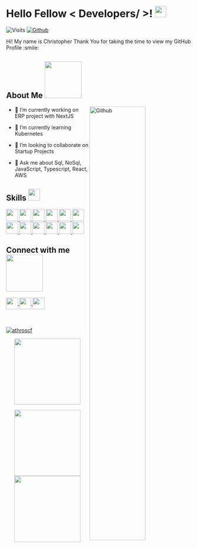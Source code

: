 <h1> Hello Fellow < Developers/ >! <img src = "https://raw.githubusercontent.com/MartinHeinz/MartinHeinz/master/wave.gif" width = 30px> </h1>
  <p align='center'>
</p>

![Visits](https://img.shields.io/badge/Visits-12169-blue)
[![Github](https://img.shields.io/github/followers/Athroscf?label=Follow&style=social)](https://github.com/Athroscf)

<div size='20px'>
  Hi! My name is Christopher Thank You for taking the time to view my GitHub Profile :smile: 
</div>

<h2> About Me <img src = "https://media0.giphy.com/media/KDDpcKigbfFpnejZs6/giphy.gif?cid=ecf05e47oy6f4zjs8g1qoiystc56cu7r9tb8a1fe76e05oty&rid=giphy.gif" width = 100px></h2>

<img width="55%" align="right" alt="Github" src="https://raw.githubusercontent.com/onimur/.github/master/.resources/git-header.svg" />

- 🔭 I’m currently working on ERP project with NextJS
  
- 🌱 I’m currently learning Kubernetes
  
- 👯 I’m looking to collaborate on Startup Projects
  
- 💬 Ask me about Sql, NoSql, JavaScript, Typescript, React, AWS

<h2> Skills <img src = "https://media2.giphy.com/media/QssGEmpkyEOhBCb7e1/giphy.gif?cid=ecf05e47a0n3gi1bfqntqmob8g9aid1oyj2wr3ds3mg700bl&rid=giphy.gif" width = 32px> </h2>
<a href= https://github.com/Athroscf?tab=repositories&q=&type=&language=reactjs&sort= >
  <img width ='32px' src ='https://raw.githubusercontent.com/rahulbanerjee26/githubAboutMeGenerator/main/icons/reactjs.svg'>
</a>
<a href= https://github.com/Athroscf?tab=repositories&q=&type=&language=aws&sort= >
  <img width ='32px' src ='https://raw.githubusercontent.com/rahulbanerjee26/githubAboutMeGenerator/main/icons/aws.svg'>
</a>
<a href= https://github.com/Athroscf?tab=repositories&q=&type=&language=nextjs&sort= >
  <img width ='32px' src ='https://raw.githubusercontent.com/rahulbanerjee26/githubAboutMeGenerator/main/icons/nextjs.svg'>
</a>
<a href= https://github.com/Athroscf?tab=repositories&q=&type=&language=python&sort= >
  <img width ='32px' src ='https://raw.githubusercontent.com/rahulbanerjee26/githubAboutMeGenerator/main/icons/python.svg'>
</a>
<a href= https://github.com/Athroscf?tab=repositories&q=&type=&language=javascrip&sort= >
  <img width ='32px' src ='https://raw.githubusercontent.com/rahulbanerjee26/githubAboutMeGenerator/main/icons/javascript.svg'>
</a>
<a href= https://github.com/Athroscf?tab=repositories&q=&type=&language=typescript&sort= >
  <img width ='32px' src ='https://raw.githubusercontent.com/rahulbanerjee26/githubAboutMeGenerator/main/icons/typescript.svg'>
</a>
<a href= https://github.com/Athroscf?tab=repositories&q=&type=&language=mongodb&sort= >
  <img width ='32px' src ='https://raw.githubusercontent.com/rahulbanerjee26/githubAboutMeGenerator/main/icons/mongodb.svg'>
</a>
<a href= https://github.com/Athroscf?tab=repositories&q=&type=&language=cypress&sort= >
  <img width ='32px' src ='https://raw.githubusercontent.com/rahulbanerjee26/githubAboutMeGenerator/main/icons/cypress.svg'>
</a>
<a href= https://github.com/Athroscf?tab=repositories&q=&type=&language=gatsby&sort= >
  <img width ='32px' src ='https://raw.githubusercontent.com/rahulbanerjee26/githubAboutMeGenerator/main/icons/gatsby.svg'>
</a>
<a href= https://github.com/Athroscf?tab=repositories&q=&type=&language=graphql&sort= >
  <img width ='32px' src ='https://raw.githubusercontent.com/rahulbanerjee26/githubAboutMeGenerator/main/icons/graphql.svg'>
</a>
<a href= https://github.com/Athroscf?tab=repositories&q=&type=&language=nodejs&sort= >
  <img width ='32px' src ='https://raw.githubusercontent.com/rahulbanerjee26/githubAboutMeGenerator/main/icons/nodejs.svg'>
</a>
<a href= https://github.com/Athroscf?tab=repositories&q=&type=&language=redux&sort= >
  <img width ='32px' src ='https://raw.githubusercontent.com/rahulbanerjee26/githubAboutMeGenerator/main/icons/redux.svg'>
</a>

<h2> Connect with me <img src='https://raw.githubusercontent.com/ShahriarShafin/ShahriarShafin/main/Assets/handshake.gif' width="100px"> </h2>
<a href = 'https://www.linkedin.com/in/christopher-fiallos/'>
  <img width = '32px' align= 'center' src="https://raw.githubusercontent.com/rahulbanerjee26/githubAboutMeGenerator/main/icons/linked-in-alt.svg"/>
</a> 
<a href = 'https://www.twitter.com/ChrisFiallos10'>
  <img width = '32px' align= 'center' src="https://raw.githubusercontent.com/rahulbanerjee26/githubAboutMeGenerator/main/icons/twitter.svg"/>
</a> 
<a href = 'https://www.github.com/Athroscf'>
  <img width = '32px' align= 'center' src="https://raw.githubusercontent.com/rahulbanerjee26/githubAboutMeGenerator/main/icons/github.svg"/>
</a>

<br>
<br>
<br>

<p align="left">
  <a href="https://github.com/ryo-ma/github-profile-trophy">
    <img src="https://github-profile-trophy.vercel.app/?username=athroscf&theme=prussia&column=9" alt="athroscf" />
  </a>
</p>

<p align="center">
  <img height="180em" src="https://github-readme-streak-stats.herokuapp.com/?user=Athroscf&theme=prussian&hide_border=true" />
</p>

<p align="center">
  <a href="https://github.com/Athroscf">
    <img height="180em" src="https://github-readme-stats-eight-theta.vercel.app/api?username=Athroscf&show_icons=true&theme=prussian" />
  </a>
  <a href="https://github.com/Athroscf">
    <img height="180em" src="https://github-readme-stats-eight-theta.vercel.app/api/top-langs/?username=Athroscf&theme=prussian" />
  </a>
</p>
